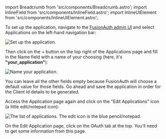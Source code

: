 import Breadcrumb from 'src/components/Breadcrumb.astro';
import InlineField from 'src/components/InlineField.astro';
import InlineUIElement from 'src/components/InlineUIElement.astro';

To set up the application, navigate to the [FusionAuth admin UI](http://localhost:9011/admin) and select <Breadcrumb>Applications</Breadcrumb> on the left-hand navigation bar:

![Set up the application.](/img/blogs/includes/fusionauth/set-up-the-application.png)

Then click on the <InlineUIElement>+</InlineUIElement> button on the top right of the <Breadcrumb>Applications</Breadcrumb> page and fill in the <InlineField>Name</InlineField> field with a name of your choosing (here, it's **"your_application"**):

![Name your application.](/img/blogs/includes/fusionauth/name-the-application.png)

You can leave all the other fields empty because FusionAuth will choose a default value for those fields. Go ahead and save the application in order for the Client Id details to be generated.

Access the <Breadcrumb>Application</Breadcrumb> page again and click on the "Edit Applications" icon (a little edit/notepad icon):

![The list of applications. The edit icon is the blue pencil/notepad.](/img/blogs/includes/fusionauth/edit-application.png)

On the <Breadcrumb>Edit Application</Breadcrumb> page, click on the <Breadcrumb>OAuth</Breadcrumb> tab at the top. You'll need to get some information from this page.
